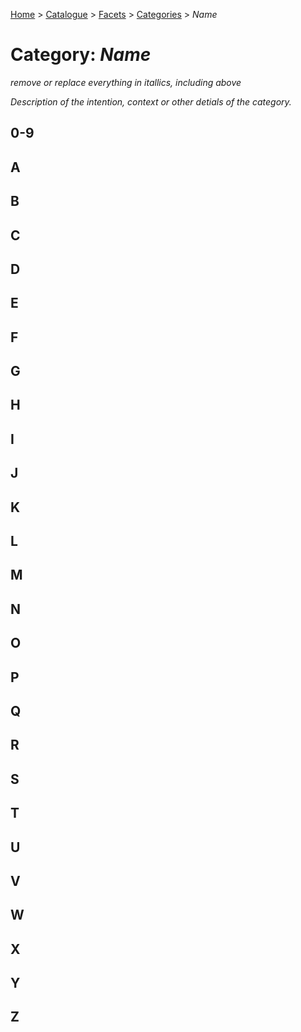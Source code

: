 [Home](../../../README.md) > [Catalogue](../../../Patterns_catalogue.md) > [Facets](../facets.md) > [Categories](categories.md) > *Name*
# Category: *Name*

*remove or replace everything in itallics, including above*

*Description of the intention, context or other detials of the category.*

## 0-9

## A

## B

## C

## D

## E

## F

## G

## H

## I

## J

## K

## L

## M

## N

## O

## P

## Q

## R

## S

## T

## U

## V

## W

## X

## Y

## Z
